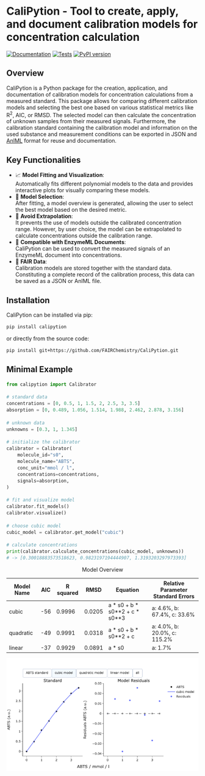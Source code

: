 # CaliPytion - Tool to create, apply, and document calibration models for concentration calculation

[![Documentation](https://img.shields.io/badge/Documentation-Online-blue.svg)](https://fairchemistry.github.io/CaliPytion/)
[![Tests](https://github.com/FAIRChemistry/CaliPytion/actions/workflows/tests.yaml/badge.svg)](https://github.com/FAIRChemistry/CaliPytion/actions/workflows/tests.yaml)
[![PyPI version](https://badge.fury.io/py/CaliPytion.svg)](https://badge.fury.io/py/CaliPytion)

## Overview


CaliPytion is a Python package for the creation, application, and documentation of calibration models for concentration calculations from a measured standard. This package allows for comparing different calibration models and selecting the best one based on various statistical metrics like R<sup>2</sup>, AIC, or RMSD. The selected model can then calculate the concentration of unknown samples from their measured signals. Furthermore, the calibration standard containing the calibration model and information on the used substance and measurement conditions can be exported in JSON and [AnIML](https://www.animl.org/) format for reuse and documentation.

## Key Functionalities

- 📈 __Model Fitting and Visualization__:  
Automatically fits different polynomial models to the data and provides interactive plots for visually comparing these models.
- 🎯 __Model Selection__:  
After fitting, a model overview is generated, allowing the user to select the best model based on the desired metric.
- 🚷 __Avoid Extrapolation__:  
It prevents the use of models outside the calibrated concentration range. However, by user choice, the model can be extrapolated to calculate concentrations outside the calibration range.  
- 🧪 __Compatible with EnzymeML Documents__:  
CaliPytion can be used to convert the measured signals of an EnzymeML document into concentrations.  
- 📂 __FAIR Data__:  
Calibration models are stored together with the standard data. Constituting a complete record of the calibration process, this data can be saved as a JSON or AnIML file. 

## Installation

CaliPytion can be installed via pip:

```bash
pip install calipytion
```

or directly from the source code:

```bash
pip install git+https://github.com/FAIRChemistry/CaliPytion.git
```

## Minimal Example

```python 
from calipytion import Calibrator

# standard data
concentrations = [0, 0.5, 1, 1.5, 2, 2.5, 3, 3.5]
absorption = [0, 0.489, 1.056, 1.514, 1.988, 2.462, 2.878, 3.156]

# unknown data
unknowns = [0.3, 1, 1.345]

# initialize the calibrator
calibrator = Calibrator(
    molecule_id="s0",
    molecule_name="ABTS",
    conc_unit="mmol / l",
    concentrations=concentrations,
    signals=absorption,
)

# fit and visualize model
calibrator.fit_models()
calibrator.visualize()

# choose cubic model
cubic_model = calibrator.get_model("cubic")

# calculate concentrations
print(calibrator.calculate_concentrations(cubic_model, unknowns))
# -> [0.30018883573518623, 0.9823197194444907, 1.3193203297973393]
```

<p style="text-align: center;">Model Overview</p>

| **Model Name** | **AIC** | **R squared** | **RMSD**  | **Equation**                      | **Relative Parameter Standard Errors**  |
|----------------|---------|---------------|-----------|-----------------------------------|------------------------------------------|
| cubic          | -56     | 0.9996        | 0.0205    | a * s0 + b * s0\*\*2 + c * s0\*\*3 | a: 4.6%, b: 67.4%, c: 33.6%              |
| quadratic      | -49     | 0.9991        | 0.0318    | a * s0 + b * s0\*\*2 + c          | a: 4.0%, b: 20.0%, c: 115.2%             |
| linear         | -37     | 0.9929        | 0.0891    | a * s0                            | a: 1.7%                                  |


![image](docs/figs/ABTS_calibration_curve.png)

